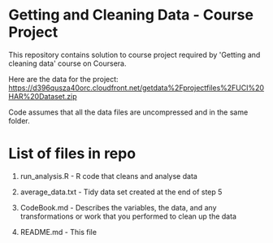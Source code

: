 # Getting and Cleaning Data - Course Project

This repository contains solution to course project required by 'Getting and cleaning data' course on Coursera. 

Here are the data for the project: 
https://d396qusza40orc.cloudfront.net/getdata%2Fprojectfiles%2FUCI%20HAR%20Dataset.zip 

Code assumes that all the data files are uncompressed and in the same folder. 

# List of files in repo

1) run_analysis.R -  R code that cleans and analyse data

2) average_data.txt  - Tidy data set created at the end of step 5

3) CodeBook.md - Describes the variables, the data, and any transformations or work that you performed 
 to clean up the data

4) README.md - This file
 
